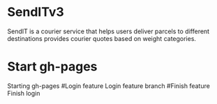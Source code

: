 # SendITv3
SendIT is a courier service that helps users deliver parcels to different destinations provides courier quotes based on weight categories.
# Start gh-pages
Starting gh-pages
#Login feature
Login feature branch
#Finish feature
Finish login


